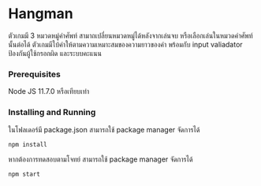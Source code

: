 # Hangman

ตัวเกมมี 3 หมวดหมู่คำศัพท์ สามาถเปลี่ยนหมวดหมู่ได้หลังจากเล่นจบ หรือเลือกเล่นในหมวดคำศัพท์นั้นต่อได้ ตัวเกมมีใบ้คำให้ตามความเหมาะสมของความยาวของคำ
พร้อมกับ input valiadator ป้องกันผู้ใช้กรอกผิด และระบบคะแนน

### Prerequisites

Node JS 11.7.0 หรือเทียบเท่า



### Installing and Running

ในโฟลเดอร์มี package.json สามารถใช้ package manager จัดการได้


```
npm install
```

หากต้องการทดสอบตามโจทย์ สามารถใช้ package manager จัดการได้

```
npm start
```

